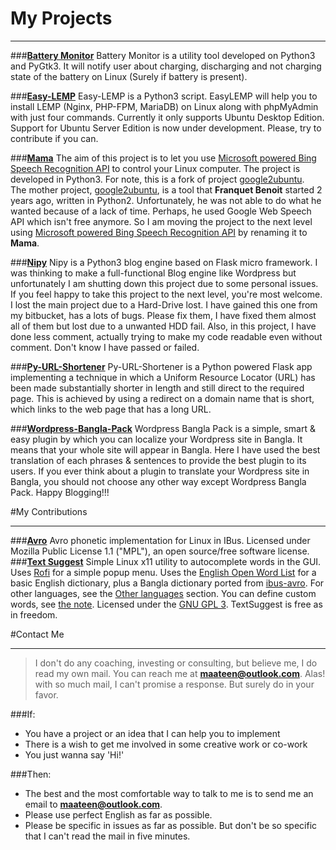 # My Projects

----------

###**[Battery Monitor](http://lab.maateen.me/battery-monitor/)**
Battery Monitor is a utility tool developed on Python3 and PyGtk3. It will notify user about charging, discharging and not charging state of the battery on Linux (Surely if battery is present).

###**[Easy-LEMP](http://maateen.github.io/easy-lemp)**
Easy-LEMP is a Python3 script. EasyLEMP will help you to install LEMP (Nginx, PHP-FPM, MariaDB) on Linux along with phpMyAdmin with just four commands. Currently it only supports Ubuntu Desktop Edition. Support for Ubuntu Server Edition is now under development. Please, try to contribute if you can.

###**[Mama](http://lab.maateen.me/mama/)**
The aim of this project is to let you use [Microsoft powered Bing Speech Recognition API](https://www.microsoft.com/cognitive-services/en-us/speech-api) to control your Linux computer. The project is developed in Python3. For note, this is a fork of project [google2ubuntu](https://github.com/benoitfragit/google2ubuntu).  
The mother project, [google2ubuntu](https://github.com/benoitfragit/google2ubuntu), is a tool that **Franquet Benoit** started 2 years ago, written in Python2. Unfortunately, he was not able to do what he wanted because of a lack of time. Perhaps, he used Google Web Speech API which isn't free anymore. 
So I am moving the project to the next level using [Microsoft powered Bing Speech Recognition API](https://www.microsoft.com/cognitive-services/en-us/speech-api) by renaming it to **Mama**.

###**[Nipy](http://maateen.github.io/nipy)**
Nipy is a Python3 blog engine based on Flask micro framework. I was thinking to make a full-functional Blog engine like Wordpress but unfortunately I am shutting down this project due to some personal issues. If you feel happy to take this project to the next level, you're most welcome. I lost the main project due to a Hard-Drive lost. I have gained this one from my bitbucket, has a lots of bugs. Please fix them, I have fixed them almost all of them but lost due to a unwanted HDD fail. Also, in this project, I have done less comment, actually trying to make my code readable even without comment. Don't know I have passed or failed.

###**[Py-URL-Shortener](http://maateen.github.io/py-url-shortener)**
Py-URL-Shortener is a Python powered Flask app implementing a technique in which a Uniform Resource Locator (URL) has been made substantially shorter in length and still direct to the required page. This is achieved by using a redirect on a domain name that is short, which links to the web page that has a long URL.

###**[Wordpress-Bangla-Pack](http://maateen.github.io/wordpress-bangla-pack)**
Wordpress Bangla Pack is a simple, smart & easy plugin by which you can localize your Wordpress site in Bangla. It means that your whole site will appear in Bangla. Here I have used the best translation of each phrases & sentences to provide the best plugin to its users. If you ever think about a plugin to translate your Wordpress site in Bangla, you should not choose any other way except Wordpress Bangla Pack. Happy Blogging!!!

#My Contributions

----------

###**[Avro](http://lab.maateen.me/avro/)**
Avro phonetic implementation for Linux in IBus. Licensed under Mozilla Public License 1.1 ("MPL"), an open source/free software license.
###**[Text Suggest](https://github.com/maateen/TextSuggestBangla)**
Simple Linux x11 utility to autocomplete words in the GUI. Uses [Rofi](https://davedavenport.github.io/rofi/) for a simple popup menu. Uses the [English Open Word List](http://dreamsteep.com/projects/the-english-open-word-list.html) for a basic English dictionary, plus a Bangla dictionary ported from [ibus-avro](https:github.com/sarim/ibus-avro). For other languages, see the [Other languages](#other-languages) section. You can define custom words, see [the note](#custom-words). Licensed under the [GNU GPL 3](https://www.gnu.org/licenses/gpl.txt). TextSuggest is free as in freedom.

#Contact Me

----------

> I don't do any coaching, investing or consulting, but believe me, I do read my own mail. You can reach me at **[maateen@outlook.com](mailto:maateen@outlook.com)**. Alas! with so much mail, I can't promise a response. But surely do in your favor.

###If:

 - You have a project or an idea that I can help you to implement
 - There is a wish to get me involved in some creative work or co-work
 - You just wanna say 'Hi!'

###Then:

- The best and the most comfortable way to talk to me is to send me an email to **[maateen@outlook.com](mailto:maateen@outlook.com)**.
- Please use perfect English as far as possible.
- Please be specific in issues as far as possible. But don't be so specific that I can't read the mail in five minutes.

